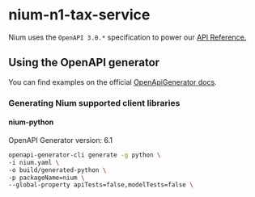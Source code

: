 # nium-n1-tax-service

Nium uses the `OpenAPI 3.0.*` specification to power our [API Reference.](https://docs.nium.com/apis/reference) 

## Using the OpenAPI generator

You can find examples on the official [OpenApiGenerator docs](https://github.com/OpenAPITools/openapi-generator#3---usage).

### Generating Nium supported client libraries
#### nium-python
OpenAPI Generator version: 6.1

```bash
openapi-generator-cli generate -g python \
-i nium.yaml \
-o build/generated-python \
-p packageName=nium \
--global-property apiTests=false,modelTests=false \
```
